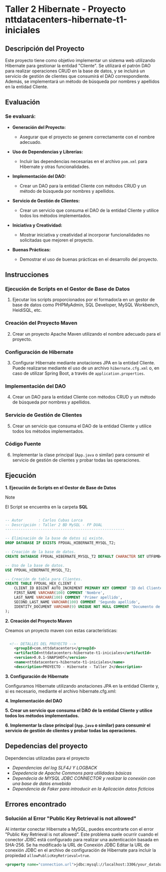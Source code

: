 # Taller 2 Hibernate - Proyecto nttdatacenters-hibernate-t1-iniciales

## Descripción del Proyecto
Este proyecto tiene como objetivo implementar un sistema web utilizando Hibernate para gestionar la entidad "Cliente". Se utilizará el patrón DAO para realizar operaciones CRUD en la base de datos, y se incluirá un servicio de gestión de clientes que consumirá el DAO correspondiente. Además, se implementará un método de búsqueda por nombres y apellidos en la entidad Cliente.

## Evaluación

### Se evaluará:
- **Generación del Proyecto:**
  - Asegurar que el proyecto se genere correctamente con el nombre adecuado.

- **Uso de Dependencias y Librerías:**
  - Incluir las dependencias necesarias en el archivo `pom.xml` para Hibernate y otras funcionalidades.

- **Implementación del DAO:**
  - Crear un DAO para la entidad Cliente con métodos CRUD y un método de búsqueda por nombres y apellidos.

- **Servicio de Gestión de Clientes:**
  - Crear un servicio que consuma el DAO de la entidad Cliente y utilice todos los métodos implementados.

- **Iniciativa y Creatividad:**
  - Mostrar iniciativa y creatividad al incorporar funcionalidades no solicitadas que mejoren el proyecto.

- **Buenas Prácticas:**
  - Demostrar el uso de buenas prácticas en el desarrollo del proyecto.

## Instrucciones

### Ejecución de Scripts en el Gestor de Base de Datos
1. Ejecutar los scripts proporcionados por el formador/a en un gestor de base de datos como PHPMyAdmin, SQL Developer, MySQL Workbench, HeidiSQL, etc.

### Creación del Proyecto Maven
2. Crear un proyecto Apache Maven utilizando el nombre adecuado para el proyecto.

### Configuración de Hibernate
3. Configurar Hibernate mediante anotaciones JPA en la entidad Cliente. Puede realizarse mediante el uso de un archivo `hibernate.cfg.xml` o, en caso de utilizar Spring Boot, a través de `application.properties`.

### Implementación del DAO
4. Crear un DAO para la entidad Cliente con métodos CRUD y un método de búsqueda por nombres y apellidos.

### Servicio de Gestión de Clientes
5. Crear un servicio que consuma el DAO de la entidad Cliente y utilice todos los métodos implementados.

### Código Fuente
6. Implementar la clase principal (`App.java` o similar) para consumir el servicio de gestión de clientes y probar todas las operaciones.

## Ejecución

**1. Ejecución de Scripts en el Gestor de Base de Datos**
    
> [!NOTE]
> El Script se encuentra en la carpeta **SQL**

```sql

-- Autor       : Carlos Cubas Lorca 
-- Descripción : Taller 2 BD MySQL - FP DUAL
------------------------------------------------------

-- Eliminación de la base de datos si existe.
DROP DATABASE IF EXISTS FPDUAL_HIBERNATE_MYSQL_T2;

-- Creación de la base de datos.
CREATE DATABASE FPDUAL_HIBERNATE_MYSQL_T2 DEFAULT CHARACTER SET UTF8MB4;

-- Uso de la base de datos.
USE FPDUAL_HIBERNATE_MYSQL_T2;

-- Creación de tabla para Clientes.
CREATE TABLE FPDUAL_HEX_CLIENT (
    CLIENT_ID BIGINT AUTO_INCREMENT PRIMARY KEY COMMENT 'ID del Cliente',
    FIRST_NAME VARCHAR(100) COMMENT 'Nombre',
    LAST_NAME VARCHAR(100) COMMENT 'Primer apellido',
    SECOND_LAST_NAME VARCHAR(100) COMMENT 'Segundo apellido',
    IDENTITY_DOCUMENT VARCHAR(9) UNIQUE NOT NULL COMMENT 'Documento de identidad'
);

```

**2. Creación del Proyecto Maven**

Creamos un proyecto maven con estas características:

```xml

  <!-- DETALLES DEL PROYECTO -->
	<groupId>com.nttdatacenters</groupId>
	<artifactId>nttdatacenters-hibernate-t1-iniciales</artifactId>
	<version>0.0.1-SNAPSHOT</version>
	<name>nttdatacenters-hibernate-t1-iniciales</name>
	<description>PROYECTO - Hibernate - Taller 2</description>

```

**3. Configuración de Hibernate**

Configuramos Hibernate utilizando anotaciones JPA en la entidad Cliente y, si es necesario, mediante el archivo hibernate.cfg.xml:


**4. Implementación del DAO**

**5. Crear un servicio que consuma el DAO de la entidad Cliente y utilice todos los métodos implementados.**

**6. Implementar la clase principal (`App.java` o similar) para consumir el servicio de gestión de clientes y probar todas las operaciones.**





## Depedencias del proyecto 

Dependencias utilizadas para el proyecto

- *Dependencias del log SLF4J Y LOGBACK*
- *Depedencia de Apache Commons para utilidades básicas*
- *Dependecia de MYSQL  JDBC CONNECTOR y realizar la conexión con una base de datos envebida*
- *Dependencia de Faker para introducir en la Aplicación datos ficticios*



## Errores encontrado

### Solución al Error "Public Key Retrieval is not allowed"

Al intentar conectar Hibernate a MySQL, puedes encontrarte con el error "Public Key Retrieval is not allowed".
Este problema suele ocurrir cuando el conector JDBC está configurado para realizar una autenticación basada en SHA-256. Se ha modificado la URL de Conexión JDBC
Editar la URL de conexión JDBC en el archivo de configuración de Hibernate para incluir la propiedad `allowPublicKeyRetrieval=true`.

```xml
<property name="connection.url">jdbc:mysql://localhost:3306/your_database?allowPublicKeyRetrieval=true</property>
```




